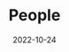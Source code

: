 ---
title: People
date: 2022-10-24

type: landing

sections:
  - block: people
    content:
      title: Meet the Team
      # Choose which groups/teams of users to display.
      #   Edit `user_groups` in each user's profile to add them to one or more of these groups.
      user_groups:
          - Principal Investigator
          - Postdoctoral Scholar
          - Graduate Students
          - Administration
          - Visitors
          - Alumni   
      sort_by: Params.weight
      sort_ascending: true
    design:
      show_interests: false
      show_role: true
      show_social: true
      show_bio: true
---